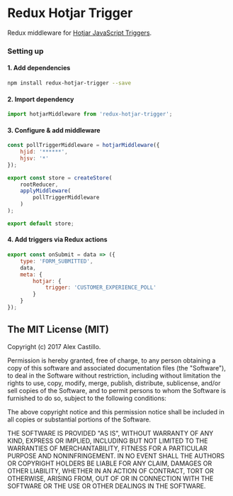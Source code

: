# Redux Hotjar Trigger

Redux middleware for [Hotjar JavaScript Triggers](https://docs.hotjar.com/docs/using-javascript-triggers).

### Setting up

#### 1. Add dependencies
``` bash
npm install redux-hotjar-trigger --save
```

#### 2. Import dependency
``` js
import hotjarMiddleware from 'redux-hotjar-trigger';
```

#### 3. Configure & add middleware
``` js
const pollTriggerMiddleware = hotjarMiddleware({
    hjid: '******',
    hjsv: '*'
});

export const store = createStore(
    rootReducer,
    applyMiddleware(
        pollTriggerMiddleware
    )
);

export default store;
```

#### 4. Add triggers via Redux actions
``` js
export const onSubmit = data => ({
    type: 'FORM_SUBMITTED',
    data,
    meta: {
        hotjar: {
            trigger: 'CUSTOMER_EXPERIENCE_POLL'
        }
    }
});
```

## The MIT License (MIT)

Copyright (c) 2017 Alex Castillo.

Permission is hereby granted, free of charge, to any person obtaining a copy
of this software and associated documentation files (the "Software"), to deal
in the Software without restriction, including without limitation the rights
to use, copy, modify, merge, publish, distribute, sublicense, and/or sell
copies of the Software, and to permit persons to whom the Software is
furnished to do so, subject to the following conditions:

The above copyright notice and this permission notice shall be included in all
copies or substantial portions of the Software.

THE SOFTWARE IS PROVIDED "AS IS", WITHOUT WARRANTY OF ANY KIND, EXPRESS OR
IMPLIED, INCLUDING BUT NOT LIMITED TO THE WARRANTIES OF MERCHANTABILITY,
FITNESS FOR A PARTICULAR PURPOSE AND NONINFRINGEMENT. IN NO EVENT SHALL THE
AUTHORS OR COPYRIGHT HOLDERS BE LIABLE FOR ANY CLAIM, DAMAGES OR OTHER
LIABILITY, WHETHER IN AN ACTION OF CONTRACT, TORT OR OTHERWISE, ARISING FROM,
OUT OF OR IN CONNECTION WITH THE SOFTWARE OR THE USE OR OTHER DEALINGS IN THE
SOFTWARE.